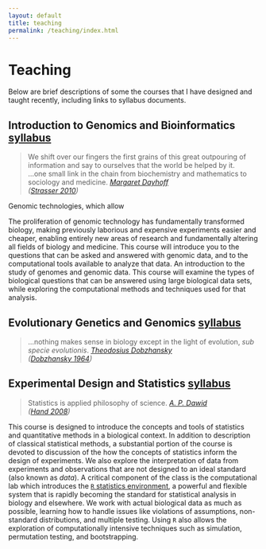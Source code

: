 ```yaml
---
layout: default
title: teaching
permalink: /teaching/index.html
---
```


# Teaching

Below are brief descriptions of some the courses that I have designed and taught recently, including links to syllabus documents.

## Introduction to Genomics and Bioinformatics <span class="file-link">[syllabus](/docs/BiolB216_syllabus_fall2011.pdf)</span>

<blockquote> We shift over our fingers the first grains of this great outpouring of information and say to ourselves that the world be helped by it.<br>…one small link in the chain from biochemistry and mathematics to sociology and medicine.
<cite><a href="http://en.wikipedia.org/wiki/Margaret_Oakley_Dayhoff">Margaret Dayhoff</a><br>(<a href="http://dx.doi.org/10.1007/s10739-009-9221-0">Strasser 2010</a>)</cite>
</blockquote>

Genomic technologies, which allow

The proliferation of genomic technology has fundamentally transformed biology, making previously laborious and expensive experiments easier and cheaper, enabling entirely new areas of research and fundamentally altering all fields of biology and medicine. This course will introduce you to the questions that can be asked and answered with genomic data, and to the computational tools available to analyze that data.
An introduction to the study of genomes and genomic data. This course will examine the types of biological questions that can be answered using large biological data sets, while exploring the computational methods and techniques used for that analysis.



## Evolutionary Genetics and Genomics <span class="file-link">[syllabus](/docs/BiolB327_syllabus_spring2012.pdf)</span>
<blockquote>…nothing makes sense in biology except in the light of evolution, <em>sub specie evolutionis</em>.
<cite><a href='http://en.wikipedia.org/wiki/Theodosius_Dobzhansky'> Theodosius Dobzhansky</a><br>(<a href="http://dx.doi.org/10.1093/icb/4.4.443">Dobzhansky 1964</a>)</cite>
</blockquote>



## Experimental Design and Statistics <span class="file-link">[syllabus](/docs/BiolB215_syllabus_spring2012.pdf)</span>

<blockquote>Statistics is applied philosophy of science.
<cite><a href='http://www.statslab.cam.ac.uk/~apd/'>A. P. Dawid</a><br>(<a href="http://www.worldcat.org/title/statistics-a-very-short-introduction/oclc/216938494">Hand 2008</a>)</cite>
</blockquote>

This course is designed to introduce the concepts and tools of statistics and quantitative methods in a biological context. In addition to description of classical statistical methods, a substantial portion of the course is devoted to discussion of the how the concepts of statistics inform the design of experiments. We also explore the interpretation of data from experiments and observations that are not designed to an ideal standard (also known as *data*). A critical component of the class is the computational lab which introduces the [`R` statistics environment](http://www.r-project.org), a powerful and flexible system that is rapidly becoming the standard for statistical analysis in biology and elsewhere. We work with actual biological data as much as possible, learning how to handle issues like violations of assumptions, non-standard distributions, and multiple testing. Using `R` also allows the exploration of computationally intensive techniques such as simulation, permutation testing, and bootstrapping.





